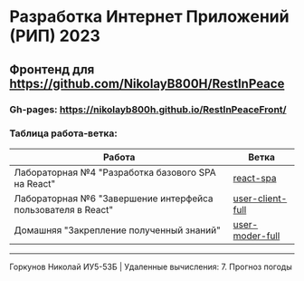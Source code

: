 # Разработка Интернет Приложений (РИП) 2023
## Фронтенд для https://github.com/NikolayB800H/RestInPeace
### Gh-pages: https://nikolayb800h.github.io/RestInPeaceFront/
### Таблица работа-ветка:
| Работа | Ветка |
| -------- | ------- |
| Лабораторная №4 "Разработка базового SPA на React" | [react-spa](https://github.com/NikolayB800H/RestInPeaceFront/tree/react-spa) |
| Лабораторная №6 "Завершение интерфейса пользователя в React" | [user-client-full](https://github.com/NikolayB800H/RestInPeaceFront/tree/user-client-full) |
| Домашняя "Закрепление полученный знаний" | [user-moder-full](https://github.com/NikolayB800H/RestInPeaceFront/tree/user-moder-full) |
---
Горкунов Николай ИУ5-53Б | Удаленные вычисления: 7. Прогноз погоды